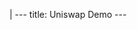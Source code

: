 |
                        ---
                        title: Uniswap Demo
                        ---